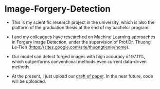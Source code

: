 # Image-Forgery-Detection

* This is my scientific research project in the university, which is also the platform of the graduation thesis at the end of my bachelor program.

* I and my colleagues have researched on Machine Learning approaches in Forgery Image Detection, under the supervision of Prof.Dr. Thuong Le-Tien (https://sites.google.com/site/thuongtienle/home).

* Our model can detect forged images with high accuracy of 97.11\%, which outperforms conventional methods even current data-driven methods.

* At the present, I just upload our [draft of paper](https://github.com/AntiAegis/Image-Forgery-Detection/blob/master/thuync2018.pdf). In the near future, code will be uploaded.
